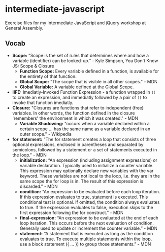 # intermediate-javascript
Exercise files for my Intermediate JavaScript and jQuery workshop at General Assembly.

## Vocab

* **Scope:** “Scope is the set of rules that determines where and how a variable (identifier) can be looked-up.” - Kyle Simpson, You Don't Know JS: Scope & Closure
  * **Function Scope:** Every variable defined in a function, is available for the entirety of that function.
  * **Global Scope:** "The scope that is visible in all other scopes." - MDN
  * **Global Variable:** A variable defined at the Global Scope.
* **IIFE:** Imediatly-Invoked Function Expression - a function wrapped in `()` to create an expression, and immediatly followed by a pair of `()` to invoke that function imediatly.
* **Closure:** "Closures are functions that refer to independent (free) variables. In other words, the function defined in the closure 'remembers' the environment in which it was created." - MDN
  * **Variable Shadowing:** "occurs when a variable declared within a certain scope ... has the same name as a variable declared in an outer scope." - Wikipedia
* **for statement:** "The for statement creates a loop that consists of three optional expressions, enclosed in parentheses and separated by semicolons, followed by a statement or a set of statements executed in the loop." - MDN
  * **initialization:** “An expression (including assignment expressions) or variable declaration. Typically used to initialize a counter variable. This expression may optionally declare new variables with the var keyword. These variables are not local to the loop, i.e. they are in the same scope the for loop is in. The result of this expression is discarded.” - MDN
  * **condition:** “An expression to be evaluated before each loop iteration. If this expression evaluates to true, statement is executed. This conditional test is optional. If omitted, the condition always evaluates to true. If the expression evaluates to false, execution skips to the first expression following the for construct.” - MDN
  * **final-expression:** “An expression to be evaluated at the end of each loop iteration. This occurs before the next evaluation of condition. Generally used to update or increment the counter variable.” - MDN
  * **statement:** “A statement that is executed as long as the condition evaluates to true. To execute multiple statements within the loop, use a block statement ({ ... }) to group those statements.” - MDN

